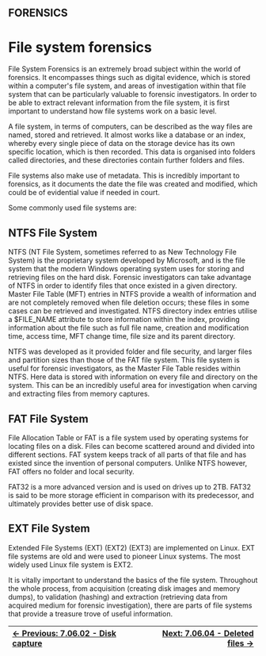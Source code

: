## FORENSICS

# File system forensics

File System
Forensics is an extremely broad subject within the world of forensics.
It encompasses things such as digital evidence, which is stored within a
 computer's file system, and areas of investigation within that file
system that can be particularly valuable to forensic investigators. In
order to be able to extract relevant information from the file system,
it is first important to understand how file systems work on a basic
level.

A file system, in terms of computers, can be described as the way
files are named, stored and retrieved. It almost works like a database
or an index, whereby every single piece of data on the storage device
has its own specific location, which is then recorded. This data is
organised into folders called directories, and these directories contain
 further folders and files.

File systems also make use of metadata. This is incredibly important
to forensics, as it documents the date the file was created and
modified, which could be of evidential value if needed in court.

Some commonly used file systems are:

## NTFS File System

NTFS (NT File System, sometimes referred to as New Technology File
System) is the proprietary system developed by Microsoft, and is the
file system that the modern Windows operating system uses for storing
and retrieving files on the hard disk. Forensic investigators can take
advantage of NTFS in order to identify files that once existed in a
given directory. Master File Table (MFT) entries in NTFS provide a
wealth of information and are not completely removed when file deletion
occurs; these files in some cases can be retrieved and investigated.
NTFS directory index entries utilise a $FILE\_NAME attribute to store
information within the index, providing information about the file such
as full file name, creation and modification time, access time, MFT
change time, file size and its parent directory.

NTFS was developed as it provided folder and file security, and
larger files and partition sizes than those of the FAT file system. This
 file system is useful for forensic investigators, as the Master File
Table resides within NTFS. Here data is stored with information on every
 file and directory on the system. This can be an incredibly useful area
 for investigation when carving and extracting files from memory
captures.

## FAT File System

File Allocation Table or FAT is a file system used by operating
systems for locating files on a disk. Files can become scattered around
and divided into different sections. FAT system keeps track of all parts
 of that file and has existed since the invention of personal computers.
 Unlike NTFS however, FAT offers no folder and local security.

FAT32 is a more advanced version and is used on drives up to 2TB.
FAT32 is said to be more storage efficient in comparison with its
predecessor, and ultimately provides better use of disk space.

## EXT File System

Extended File Systems (EXT) (EXT2) (EXT3) are implemented on Linux.
EXT file systems are old and were used to pioneer Linux systems. The
most widely used Linux file system is EXT2.

It is vitally important to understand the basics of the file system.
Throughout the whole process, from acquisition (creating disk images and
 memory dumps), to validation (hashing) and extraction (retrieving data
from acquired medium for forensic investigation), there are parts of
file systems that provide a treasure trove of useful information.

<div align="center">

[← Previous: 7.06.02 - Disk capture](DiskCapture7.6.2.md) | [Next: 7.06.04 - Deleted files →](DeletedFiles7.6.4.md)
:-|-:
